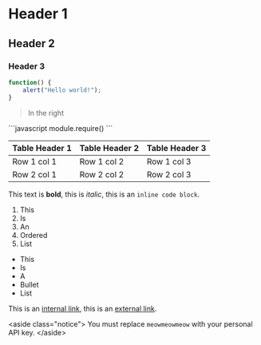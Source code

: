 # Header 1
## Header 2
### Header 3

```javascript
function() {
	alert("Hello world!");
}
```

> In the right

\```javascript
module.require()
\```

Table Header 1 | Table Header 2 | Table Header 3
-------------- | -------------- | --------------
Row 1 col 1 | Row 1 col 2 | Row 1 col 3
Row 2 col 1 | Row 2 col 2 | Row 2 col 3

This text is **bold**, this is *italic*, this is an `inline code block`.

1. This
2. Is
3. An
4. Ordered
5. List

* This
* Is
* A
* Bullet
* List

This is an [internal link](#error-code-definitions), this is an [external link](http://google.com).

&lt;aside class="notice">
You must replace `meowmeowmeow` with your personal API key.
&lt;/aside>











    